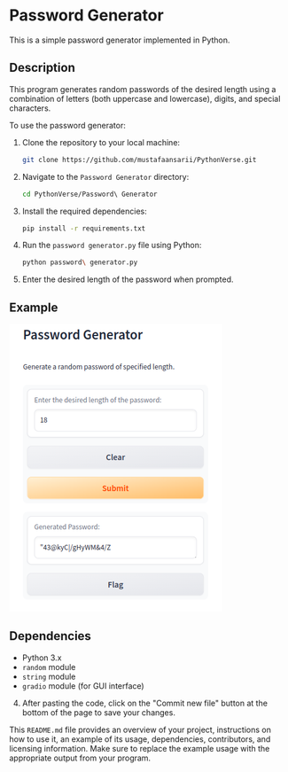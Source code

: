 # Password Generator

This is a simple password generator implemented in Python.

## Description

This program generates random passwords of the desired length using a combination of letters (both uppercase and lowercase), digits, and special characters.

To use the password generator:

1. Clone the repository to your local machine:
    ```bash
    git clone https://github.com/mustafaansarii/PythonVerse.git
    ```

2. Navigate to the `Password Generator` directory:
    ```bash
    cd PythonVerse/Password\ Generator
    ```

3. Install the required dependencies:
    ```bash
    pip install -r requirements.txt
    ```

4. Run the `password generator.py` file using Python:
    ```bash
    python password\ generator.py
    ```

5. Enter the desired length of the password when prompted.

## Example

![Gradio UI](/Password%20Generator/assets/gradio1.png)

## Dependencies

- Python 3.x
- `random` module
- `string` module
- `gradio` module (for GUI interface)

4. After pasting the code, click on the "Commit new file" button at the bottom of the page to save your changes.

This `README.md` file provides an overview of your project, instructions on how to use it, an example of its usage, dependencies, contributors, and licensing information. Make sure to replace the example usage with the appropriate output from your program.